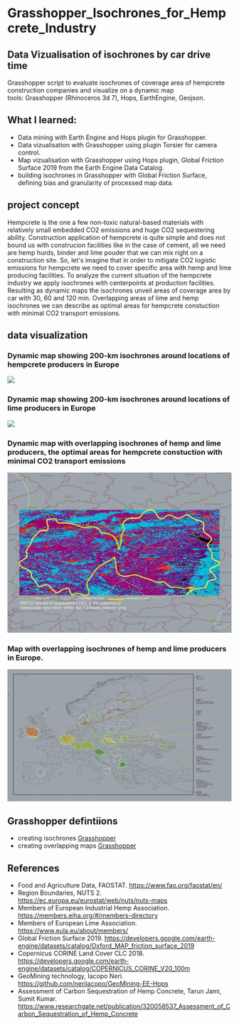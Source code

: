 # Grasshopper_Isochrones_for_Hempcrete_Industry
## Data Vizualisation of isochrones by car drive time
Grasshopper script to evaluate isochrones of coverage area of hempcrete construction companies and visualize on a dynamic map</br>
tools: Grasshopper (Rhinoceros 3d 7), Hops, EarthEngine, Geojson.
## What I learned: 
- Data mining with Earth Engine and Hops plugin for Grasshopper.
- Data vizualisation with Grasshopper using plugin Torsier for camera control.
- Map vizualisation with Grasshopper using Hops plugin, Global Friction Surface 2019 from the Earth Engine Data Catalog.
- building isochrones in Grasshopper with Global Friction Surface, defining bias and granularity of processed map data.

## project concept
Hempcrete is the one a few non-toxic natural-based materials with relatively small embedded CO2 emissions and huge CO2 sequestering ability. Construction application of hempcrete is quite simple and does not bound us with construcion facilities like in the case of cement, all we need are hemp hurds, binder and lime pouder that we can mix right on a construction site. 
So, let's imagine that in order to mitigate CO2 logistic emissions for hempcrete we need to cover specific area with hemp and lime producing facilities. To analyze the current situation of the hempcrete industry we apply isochrones with centerpoints at production facilities. Resulting as dynamic maps the isochrones unveil areas of coverage area by car with 30, 60 and 120 min. Overlapping areas of lime and hemp isochrones we can describe as optimal areas for hempcrete constuction with minimal CO2 transport emissions.

## data visualization
### Dynamic map showing 200-km isochrones around locations of hempcrete producers in Europe
![](visuals/hempsite_gif.gif)
### Dynamic map showing 200-km isochrones around locations of lime producers in Europe
![](visuals/limesite_gif.gif)
### Dynamic map with overlapping isochrones of hemp and lime producers, the optimal areas for hempcrete constuction with minimal CO2 transport emissions
![](visuals/overlap.gif)
### Map with overlapping isochrones of hemp and lime producers in Europe.
![](visuals/all_overlaps.jpg)

## Grasshopper defintiions
- creating isochrones [Grasshopper](visuals/def_hemp01.png)
- creating overlapping maps [Grasshopper](visuals/def_hemp02.png)

## References

- Food and Agriculture Data, FAOSTAT. <https://www.fao.org/faostat/en/>
- Region Boundaries, NUTS 2. <https://ec.europa.eu/eurostat/web/nuts/nuts-maps>
- Members of European Industrial Hemp Association. <https://members.eiha.org/#/members-directory>
- Members of European Lime Association. <https://www.eula.eu/about/members/>
- Global Friction Surface 2019. <https://developers.google.com/earth-engine/datasets/catalog/Oxford_MAP_friction_surface_2019>
- Copernicus CORINE Land Cover CLC 2018. <https://developers.google.com/earth-engine/datasets/catalog/COPERNICUS_CORINE_V20_100m>
- GeoMining technology, Iacopo Neri. <https://github.com/neriiacopo/GeoMining-EE-Hops>
- Assessment of Carbon Sequestration of Hemp Concrete, Tarun Jami, Sumit Kumar. <https://www.researchgate.net/publication/320058537_Assessment_of_Carbon_Sequestration_of_Hemp_Concrete>
